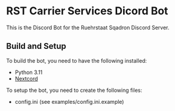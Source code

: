 # RST Carrier Services Dicord Bot

This is the Discord Bot for the Ruehrstaat Sqadron Discord Server.

## Build and Setup

To build the bot, you need to have the following installed:
- Python 3.11
- [Nextcord](https://docs.nextcord.dev/en/stable/#)

To setup the bot, you need to create the following files:
- config.ini (see examples/config.ini.example)

